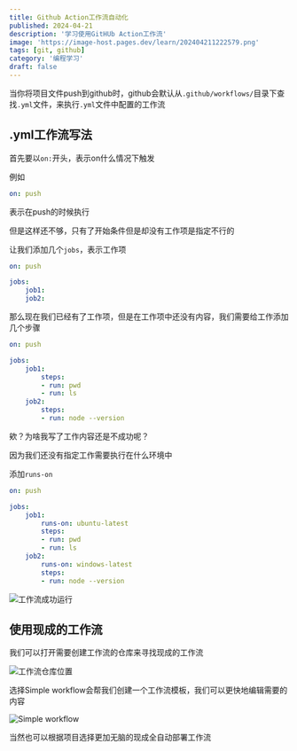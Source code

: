 ```yaml
---
title: Github Action工作流自动化
published: 2024-04-21
description: '学习使用GitHUb Action工作流'
image: 'https://image-host.pages.dev/learn/202404211222579.png'
tags: [git, github]
category: '编程学习'
draft: false 
---
```


当你将项目文件push到github时，github会默认从`.github/workflows/`目录下查找`.yml`文件，来执行`.yml`文件中配置的工作流

## .yml工作流写法

首先要以`on:`开头，表示on什么情况下触发

例如

```yaml
on: push
```

表示在push的时候执行

但是这样还不够，只有了开始条件但是却没有工作项是指定不行的

让我们添加几个`jobs`，表示工作项

```yaml
on: push

jobs:
    job1:
    job2:
```

那么现在我们已经有了工作项，但是在工作项中还没有内容，我们需要给工作添加几个步骤

```yaml
on: push

jobs:
    job1:
        steps:
        - run: pwd
        - run: ls
    job2:
        steps:
        - run: node --version
```

欸？为啥我写了工作内容还是不成功呢？

因为我们还没有指定工作需要执行在什么环境中

添加`runs-on`

```yaml
on: push

jobs:
    job1:
        runs-on: ubuntu-latest
        steps:
        - run: pwd
        - run: ls
    job2:
        runs-on: windows-latest
        steps:
        - run: node --version
```

![工作流成功运行](https://image-host.pages.dev/learn/202404211206770.png)

## 使用现成的工作流

我们可以打开需要创建工作流的仓库来寻找现成的工作流

![工作流仓库位置](https://image-host.pages.dev/learn/202404211214045.png)

选择Simple workflow会帮我们创建一个工作流模板，我们可以更快地编辑需要的内容

![Simple workflow](https://image-host.pages.dev/learn/202404211219001.png)

当然也可以根据项目选择更加无脑的现成全自动部署工作流
